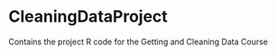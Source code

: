 CleaningDataProject
===================

Contains the project R code for the Getting and Cleaning Data Course
